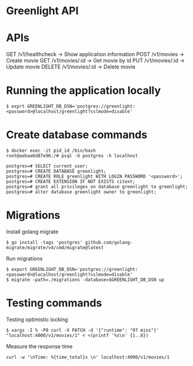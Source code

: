 Greenlight API
====================================================

APIs
====================================================
GET    /v1/healthcheck -> Show application information
POST   /v1/movies      -> Create movie
GET    /v1/movies/:id  -> Get movie by id
PUT    /v1/movies/:id  -> Update movie
DELETE /v1/movies/:id  -> Delete movie

Running the application locally
====================================================

```
$ exprt GREENLIGHT_DB_DSN='postgres://greenlight:<password>@localhost/greenlight?sslmode=disable'
```

Create database commands
====================================================
```
$ docker exec -it pid_id /bin/bash
root@aebae6d87e96:/# psql -U postgres -h localhost
```

```
postgres=# SELECT current_user;
postgres=# CREATE DATABASE greenlight;
postgres=# CREATE ROLE greenlight WITH LOGIN PASSWORD '<password>';
postgres=# CREATE EXTENSION IF NOT EXISTS citext;
postgres=# grant all privileges on database greenlight to greenlight;
postgres=# alter database greenlight owner to greenlight;
```

Migrations
====================================================
Install golang migrate
```
$ go install -tags 'postgres' github.com/golang-migrate/migrate/v4/cmd/migrate@latest
```

Run migrations
```
$ export GREENLIGHT_DB_DSN='postgres://greenlight:<password>@localhost/greenlight?sslmode=disable'
$ migrate -path=./migrations -database=$GREENLIGHT_DB_DSN up
```

Testing commands
====================================================
Testing optimistic locking
```
$ xargs -I % -P8 curl -X PATCH -d '{"runtime": "97 mins"}' "localhost:4000/v1/movies/1" < <(printf '%s\n' {1..8})
```


Measure the response time
```
curl -w '\nTime: %{time_total}s \n' localhost:4000/v1/movies/1
```
